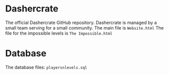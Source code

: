 # Dashercrate
The official Dashercrate GitHub repository. Dashercrate is managed by a small team serving for a small community.
The main file is `Website.html`
The file for the impossible levels is `The Impossible.html`
# Database
The database files: `playersnlevels.sql`
